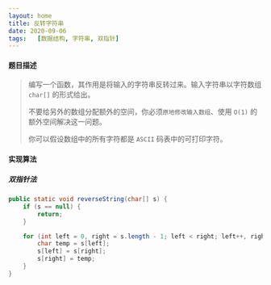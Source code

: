```yaml
---
layout: home
title: 反转字符串
date: 2020-09-06
tags:   [数据结构, 字符串, 双指针]
---
```


#### 题目描述

> 编写一个函数，其作用是将输入的字符串反转过来。输入字符串以字符数组 `char[]` 的形式给出。
>
> 不要给另外的数组分配额外的空间，你必须`原地修改输入数组`、使用 `O(1)` 的额外空间解决这一问题。
>
> 你可以假设数组中的所有字符都是 `ASCII` 码表中的可打印字符。

#### 实现算法

##### 双指针法

```java
public static void reverseString(char[] s) {
    if (s == null) {
        return;
    }

    for (int left = 0, right = s.length - 1; left < right; left++, right--) {
        char temp = s[left];
        s[left] = s[right];
        s[right] = temp;
    }
}
```
